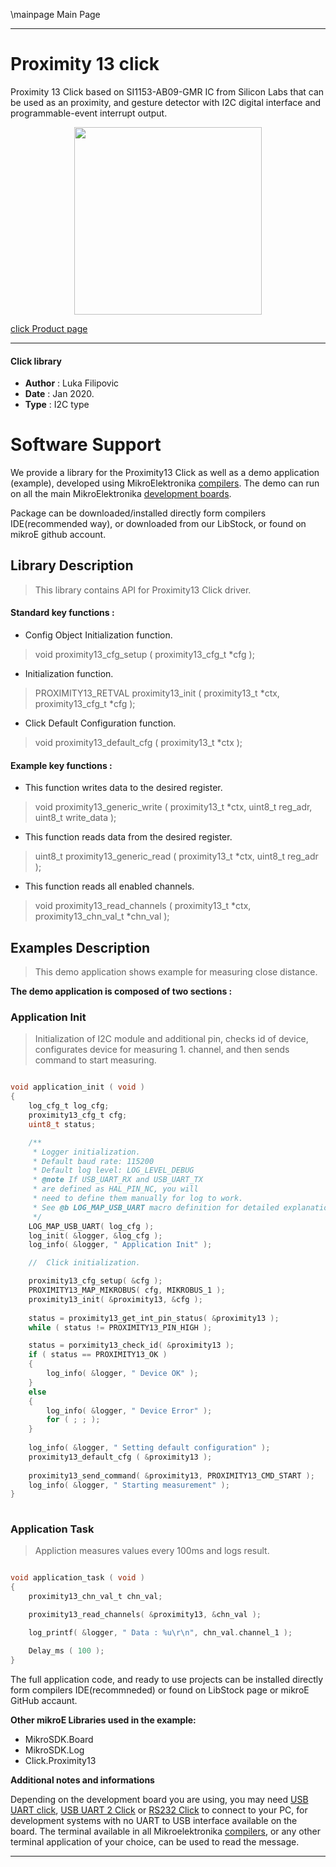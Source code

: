 \mainpage Main Page
 
---
# Proximity 13 click

Proximity 13 Click based on SI1153-AB09-GMR IC from Silicon Labs that can be used as an proximity, and gesture detector with I2C digital interface and programmable-event interrupt output.

<p align="center">
  <img src="https://download.mikroe.com/images/click_for_ide/proximity13_click.png" height=300px>
</p>

[click Product page](https://www.mikroe.com/proximity-13-click)

---


#### Click library 

- **Author**        : Luka Filipovic
- **Date**          : Jan 2020.
- **Type**          : I2C type


# Software Support

We provide a library for the Proximity13 Click 
as well as a demo application (example), developed using MikroElektronika 
[compilers](https://shop.mikroe.com/compilers). 
The demo can run on all the main MikroElektronika [development boards](https://shop.mikroe.com/development-boards).

Package can be downloaded/installed directly form compilers IDE(recommended way), or downloaded from our LibStock, or found on mikroE github account. 

## Library Description

> This library contains API for Proximity13 Click driver.

#### Standard key functions :

- Config Object Initialization function.
> void proximity13_cfg_setup ( proximity13_cfg_t *cfg ); 
 
- Initialization function.
> PROXIMITY13_RETVAL proximity13_init ( proximity13_t *ctx, proximity13_cfg_t *cfg );

- Click Default Configuration function.
> void proximity13_default_cfg ( proximity13_t *ctx );


#### Example key functions :

- This function writes data to the desired register.
> void proximity13_generic_write ( proximity13_t *ctx, uint8_t reg_adr, uint8_t write_data );
 
- This function reads data from the desired register.
> uint8_t proximity13_generic_read ( proximity13_t *ctx, uint8_t reg_adr );

- This function reads all enabled channels.
> void proximity13_read_channels ( proximity13_t *ctx, proximity13_chn_val_t *chn_val );

## Examples Description

> This demo application shows example for measuring close distance.

**The demo application is composed of two sections :**

### Application Init 

> Initialization of I2C module and additional pin, checks id of device, 
> configurates device for measuring 1. channel,
> and then sends command to start measuring.

```c

void application_init ( void )
{
    log_cfg_t log_cfg;
    proximity13_cfg_t cfg;
    uint8_t status;

    /** 
     * Logger initialization.
     * Default baud rate: 115200
     * Default log level: LOG_LEVEL_DEBUG
     * @note If USB_UART_RX and USB_UART_TX 
     * are defined as HAL_PIN_NC, you will 
     * need to define them manually for log to work. 
     * See @b LOG_MAP_USB_UART macro definition for detailed explanation.
     */
    LOG_MAP_USB_UART( log_cfg );
    log_init( &logger, &log_cfg );
    log_info( &logger, " Application Init" );

    //  Click initialization.

    proximity13_cfg_setup( &cfg );
    PROXIMITY13_MAP_MIKROBUS( cfg, MIKROBUS_1 );
    proximity13_init( &proximity13, &cfg );
    
    status = proximity13_get_int_pin_status( &proximity13 );
    while ( status != PROXIMITY13_PIN_HIGH );

    status = porximity13_check_id( &proximity13 );
    if ( status == PROXIMITY13_OK )
    {
        log_info( &logger, " Device OK" );
    }
    else
    {
        log_info( &logger, " Device Error" );
        for ( ; ; );
    }
    
    log_info( &logger, " Setting default configuration" );
    proximity13_default_cfg ( &proximity13 );
    
    proximity13_send_command( &proximity13, PROXIMITY13_CMD_START );
    log_info( &logger, " Starting measurement" );
}
  
```

### Application Task

> Appliction measures values every 100ms and logs result.

```c

void application_task ( void )
{
    proximity13_chn_val_t chn_val;

    proximity13_read_channels( &proximity13, &chn_val );

    log_printf( &logger, " Data : %u\r\n", chn_val.channel_1 );

    Delay_ms ( 100 );
}  

```

The full application code, and ready to use projects can be  installed directly form compilers IDE(recommneded) or found on LibStock page or mikroE GitHub accaunt.

**Other mikroE Libraries used in the example:** 

- MikroSDK.Board
- MikroSDK.Log
- Click.Proximity13

**Additional notes and informations**

Depending on the development board you are using, you may need 
[USB UART click](https://shop.mikroe.com/usb-uart-click), 
[USB UART 2 Click](https://shop.mikroe.com/usb-uart-2-click) or 
[RS232 Click](https://shop.mikroe.com/rs232-click) to connect to your PC, for 
development systems with no UART to USB interface available on the board. The 
terminal available in all Mikroelektronika 
[compilers](https://shop.mikroe.com/compilers), or any other terminal application 
of your choice, can be used to read the message.



---
